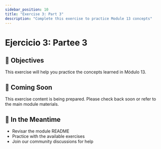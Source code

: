 ```yaml
---
sidebar_position: 10
title: "Exercise 3: Part 3"
description: "Complete this exercise to practice Module 13 concepts"
---
```


# Ejercicio 3: Partee 3

## 🎯 Objectives

This exercise will help you practice the concepts learned in Módulo 13.

## 📝 Coming Soon

This exercise content is being prepared. Please check back soon or refer to the main module materials.

## 🚀 In the Meantime

- Revisar the module README
- Practice with the available exercises
- Join our community discussions for help

